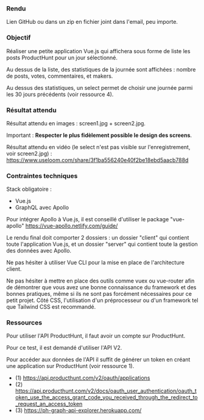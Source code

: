 ### Rendu

Lien GitHub ou dans un zip en fichier joint dans l'email, peu importe.


### Objectif

Réaliser une petite application Vue.js qui affichera sous forme de liste les posts ProductHunt pour un jour sélectionné.

Au dessus de la liste, des statistiques de la journée sont affichées : nombre de posts, votes, commentaires, et makers.

Au dessus des statistiques, un select permet de choisir une journée parmi les 30 jours précédents (voir ressource 4).


### Résultat attendu

Résultat attendu en images : screen1.jpg + screen2.jpg.

Important : **Respecter le plus fidèlement possible le design des screens**.

Résultat attendu en vidéo (le select n'est pas visible sur l'enregistrement, voir screen2.jpg) :
https://www.useloom.com/share/3f1ba556240e40f2be18ebd5aacb788d


### Contraintes techniques

Stack obligatoire :
- Vue.js
- GraphQL avec Apollo

Pour intégrer Apollo à Vue.js, il est conseillé d'utiliser le package "vue-apollo" https://vue-apollo.netlify.com/guide/

Le rendu final doit comporter 2 dossiers : un dossier "client" qui contient toute l'application Vue.js, et un dossier "server" qui contient toute la gestion des données avec Apollo.

Ne pas hésiter à utiliser Vue CLI pour la mise en place de l'architecture client.

Ne pas hésiter à mettre en place des outils comme vuex ou vue-router afin de démontrer que vous avez une bonne connaissance du framework et des bonnes pratiques, même si ils ne sont pas forcément nécessaires pour ce petit projet. Côté CSS, l'utilisation d'un préprocesseur ou d'un framework tel que Tailwind CSS est recommandé.


### Ressources

Pour utiliser l'API ProductHunt, il faut avoir un compte sur ProductHunt.

Pour ce test, il est demandé d'utiliser l'API V2.

Pour accéder aux données de l'API il suffit de générer un token en créant une application sur ProductHunt (voir ressource 1). 

- (1) https://api.producthunt.com/v2/oauth/applications
- (2) https://api.producthunt.com/v2/docs/oauth_user_authentication/oauth_token_use_the_access_grant_code_you_received_through_the_redirect_to_request_an_access_token
- (3) https://ph-graph-api-explorer.herokuapp.com/
